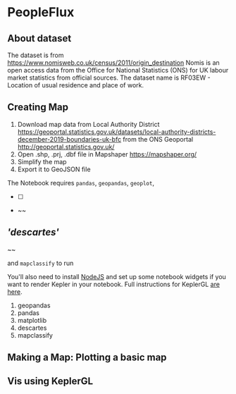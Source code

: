 # PeopleFlux

## About dataset

The dataset is from https://www.nomisweb.co.uk/census/2011/origin_destination Nomis is an open access data from the Office for National Statistics (ONS) for UK labour market statistics from official sources.
The dataset name is RF03EW - Location of usual residence and place of work. 

## Creating Map

1. Download map data from Local Authority District https://geoportal.statistics.gov.uk/datasets/local-authority-districts-december-2019-boundaries-uk-bfc 
from the ONS Geoportal http://geoportal.statistics.gov.uk/
2. Open .shp, .prj, .dbf file in Mapshaper https://mapshaper.org/
3. Simplify the map
4. Export it to GeoJSON file

The Notebook requires `pandas`, `geopandas`, `geoplot`, 

    

 - [ ] 
 - ~~

## ***'descartes'***

~~

and `mapclassify` to run 

You'll also need to install [NodeJS](https://nodejs.org/en/download/) and set up some notebook widgets if you want to render Kepler in your notebook. Full instructions for KeplerGL [are here](https://github.com/keplergl/kepler.gl/tree/master/bindings/kepler.gl-jupyter).
 1. geopandas  
 2. pandas
 3. matplotlib
 4. descartes
 5. mapclassify

## Making a Map: Plotting a basic map

## Vis using KeplerGL


<!--stackedit_data:
eyJoaXN0b3J5IjpbMjA1NzU1NjAxLDE0MDQ0NjAyMjcsMTkwMj
UzMzQyNywtMjA2MDc5MzM2MiwtMTEwMTkzMDYzLDEwMjU3MjMw
NjcsLTIxMTIzNTM0NjgsMTI1Nzk1MDI3MiwzMTEwOTk0NTIsMT
Q1MjA4MDgzMywxNDUzNDk1NjAsLTE2ODE1ODQ2MDksLTE0OTU5
OTAwNjUsLTk1MTQ1NDMzMF19
-->